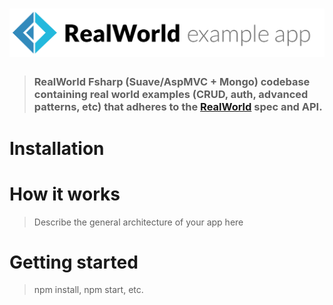 # ![RealWorld Example App](logo.png)

> ### RealWorld Fsharp (Suave/AspMVC + Mongo) codebase containing real world examples (CRUD, auth, advanced patterns, etc) that adheres to the [RealWorld](https://github.com/gothinkster/realworld-example-apps) spec and API.

# Installation


# How it works

> Describe the general architecture of your app here

# Getting started

> npm install, npm start, etc.


